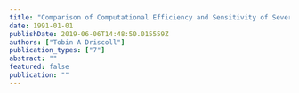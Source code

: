 ```yaml
---
title: "Comparison of Computational Efficiency and Sensitivity of Several Solution Algorithms for the Linear-Quadratic Optimal Control Problem"
date: 1991-01-01
publishDate: 2019-06-06T14:48:50.015559Z
authors: ["Tobin A Driscoll"]
publication_types: ["7"]
abstract: ""
featured: false
publication: ""
---
```


